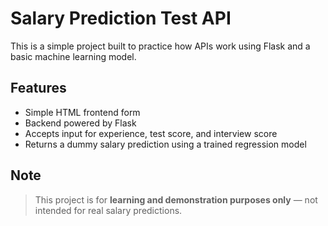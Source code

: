 # Salary Prediction Test API

This is a simple project built to practice how APIs work using Flask and a basic machine learning model.

## Features

- Simple HTML frontend form
- Backend powered by Flask
- Accepts input for experience, test score, and interview score
- Returns a dummy salary prediction using a trained regression model

## Note

> This project is for **learning and demonstration purposes only** — not intended for real salary predictions.

